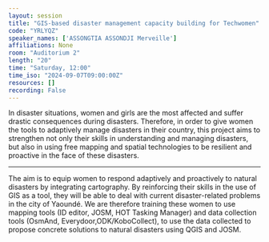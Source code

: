 ```yaml
---
layout: session
title: "GIS-based disaster management capacity building for Techwomen"
code: "YRLYQZ"
speaker_names: ['ASSONGTIA ASSONDJI Merveille']
affiliations: None
room: "Auditorium 2"
length: "20"
time: "Saturday, 12:00"
time_iso: "2024-09-07T09:00:00Z"
resources: []
recording: False
---
```


In disaster situations, women and girls are the most affected and suffer drastic consequences during disasters. Therefore, in order to give women the tools to adaptively manage disasters in their country, this project aims to strengthen not only their skills in understanding and managing disasters, but also in using free mapping and spatial technologies to be resilient and proactive in the face of these disasters.

<hr>

The aim is to equip women to respond adaptively and proactively to natural disasters by integrating cartography. By reinforcing their skills in the use of GIS as a tool, they will be able to deal with current disaster-related problems in the city of Yaoundé. We are therefore training these women to use mapping tools (ID editor, JOSM, HOT Tasking Manager) and data collection tools (OsmAnd, Everydoor,ODK/KoboCollect), to use the data collected to propose concrete solutions to natural disasters using QGIS and JOSM.

